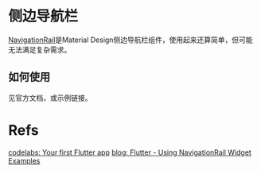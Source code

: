 # 侧边导航栏

[NavigationRail](https://api.flutter.dev/flutter/material/NavigationRail-class.html)是Material Design侧边导航栏组件，使用起来还算简单，但可能无法满足复杂需求。

## 如何使用

见官方文档，或示例链接。

# Refs

[codelabs: Your first Flutter app](https://codelabs.developers.google.com/codelabs/flutter-codelab-first#0)
[blog: Flutter - Using NavigationRail Widget Examples](https://www.woolha.com/tutorials/flutter-using-navigationrail-widget-examples)